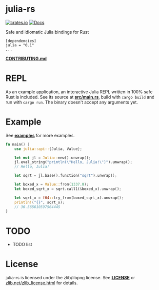 
# julia-rs

[![crates.io](https://img.shields.io/crates/v/julia.svg)](https://crates.io/crates/julia)
[![Docs](https://docs.rs/julia/badge.svg)](https://docs.rs/julia)

Safe and idiomatic Julia bindings for Rust

```
[dependencies]
julia = "0.1"
...
```

**[CONTRIBUTING.md](/CONTRIBUTING.md)**

# REPL

As an example application, an interactive Julia REPL written in 100% safe Rust
is included. See its source at **[src/main.rs](/src/main.rs)**, build with
`cargo build` and run with `cargo run`. The binary doesn't accept any arguments
yet.

# Example

See **[examples](/examples)** for more examples.

```rust
fn main() {
    use julia::api::{Julia, Value};

    let mut jl = Julia::new().unwrap();
    jl.eval_string("println(\"Hello, Julia!\")").unwrap();
    // Hello, Julia!

    let sqrt = jl.base().function("sqrt").unwrap();

    let boxed_x = Value::from(1337.0);
    let boxed_sqrt_x = sqrt.call1(&boxed_x).unwrap();

    let sqrt_x = f64::try_from(boxed_sqrt_x).unwrap();
    println!("{}", sqrt_x);
    // 36.565010597564445
}
```

# TODO

- TODO list

# License

julia-rs is licensed under the zlib/libpng license. See
**[LICENSE](/LICENSE)** or
[zlib.net/zlib\_license.html](http://www.zlib.net/zlib_license.html)
for details.
